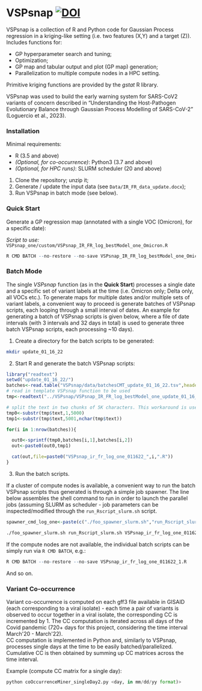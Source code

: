 # VSPsnap  [![DOI](https://zenodo.org/badge/472567724.svg)](https://zenodo.org/badge/latestdoi/472567724)
VSPsnap is a collection of R and Python code for Gaussian Process regression in a kriging-like setting (i.e. two features (X,Y) and a target (Z)). Includes functions for:
- GP hyperparameter search and tuning;
- Optimization;
- GP map and tabular output and plot (GP map) generation;
- Parallelization to multiple compute nodes in a HPC setting.  

Primitive kriging functions are provided by the _gstat_ R library.

VSPsnap was used to build the early warning system for SARS-CoV2 variants of concern described in “Understanding the Host-Pathogen Evolutionary Balance through Gaussian Process Modelling of SARS-CoV-2” (Loguercio et al., 2023).

### Installation

Minimal requirements:
- R (3.5 and above)
- *(Optional, for co-occurrence)*: Python3 (3.7 and above)
- *(Optional, for HPC runs)*: SLURM scheduler (20 and above)

1. Clone the repository; unzip it;
2. Generate / update the input data (see `Data/IR_FR_data_update.docx`);
3. Run VSPsnap in batch mode (see below). 

### Quick Start

Generate a GP regression map (annotated with a single VOC (Omicron), for a specific date):

*Script to use:* `VSPsnap_one/custom/VSPsnap_IR_FR_log_bestModel_one_Omicron.R`
```R
R CMD BATCH --no-restore --no-save VSPsnap_IR_FR_log_bestModel_one_Omicron.R
```

### Batch Mode

The single *VSPsnap* function (as in the **Quick Start**) processes a single date and a specific set of variant labels at the time (i.e. Omicron only; Delta only, all VOCs etc.). To generate maps for multiple dates and/or multiple sets of variant labels, a convenient way to proceed is generate batches of VSPsnap scripts, each looping through a small interval of dates. An example for generating a batch of VSPsnap scripts is given below, where a file of date intervals (with 3 intervals and 32 days in total) is used to generate three batch VSPsnap scripts, each processing ~10 days). 
1. Create a directory for the batch scripts to be generated:
``` bash
mkdir update_01_16_22
```
2. Start R and generate the batch VSPsnap scripts:
``` R
library("readtext")
setwd("update_01_16_22/")
batches<-read.table("VSPsnap/data/batchesCMT_update_01_16_22.tsv",header=F,quote="",sep=" ")
# read in template VSPsnap function to be used
tmp<-readtext("../VSPsnap/VSPsnap_IR_FR_log_bestModel_one_update_01_16_22_template.R")

# split the text in two chunks of 5K characters. This workaround is used b/c sprintf (used below for substitution) has a max character limit of 5K. 
tmp0<-substr(tmp$text,1,5000)
tmp1<-substr(tmp$text,5001,nchar(tmp$text))

for(i in 1:nrow(batches)){

  out0<-sprintf(tmp0,batches[i,1],batches[i,2])
  out<-paste0(out0,tmp1)

  cat(out,file=paste0("VSPsnap_ir_fr_log_one_011622_",i,".R"))
}
```

3. Run the batch scripts.

If a cluster of compute nodes is available, a convenient way to run the batch VSPsnap scripts thus generated is through a simple job spawner. The line below assembles the shell command to run in order to launch the parallel jobs (assuming SLURM as scheduler - job parameters can be inspected/modified through the `run_Rscript_slurm.sh` script.
```R
spawner_cmd_log_one<-paste(c("./foo_spawner_slurm.sh","run_Rscript_slurm.sh",dir(pattern = "VSPsnap_ir_fr_log_one_011622_[^(_)]")),sep="",collapse=" ")
```

```bash
./foo_spawner_slurm.sh run_Rscript_slurm.sh VSPsnap_ir_fr_log_one_011622_1.R VSPsnap_ir_fr_log_one_011622_2.R VSPsnap_ir_fr_log_one_011622_3.R
```

If the compute nodes are not available, the individual batch scripts can be simply run via `R CMD BATCH`, e.g.:
```R
R CMD BATCH --no-restore --no-save VSPsnap_ir_fr_log_one_011622_1.R
```
And so on.

### Variant Co-occurrence
Variant co-occurrence is computed on each gff3 file available in GISAID (each corresponding to a viral isolate) - each time a pair of variants is observed to occur together in a viral isolate, the corresponding CC is incremented by 1. The CC computation is iterated across all days of the Covid pandemic (720+ days for this project, considering the time interval March'20 - March'22).  
CC computation is implemented in Python and, similarly to VSPsnap, processes single days at the time to be easily batched/parallelized. Cumulative CC is then obtained by summing up CC matrices across the time interval.  

Example (compute CC matrix for a single day):
```python
python coOccurrenceMiner_singleDay2.py <day, in mm/dd/yy format)>
```


